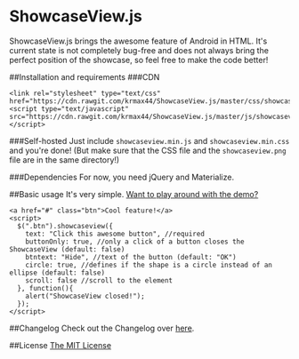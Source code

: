 # ShowcaseView.js
ShowcaseView.js brings the awesome feature of Android in HTML. It's current state is not completely bug-free and does not always bring the perfect position of the showcase, so feel free to make the code better!

##Installation and requirements
###CDN
    
    <link rel="stylesheet" type="text/css" href="https://cdn.rawgit.com/krmax44/ShowcaseView.js/master/css/showcaseview.min.css">
    <script type="text/javascript" src="https://cdn.rawgit.com/krmax44/ShowcaseView.js/master/js/showcaseview.min.js"></script>
    
###Self-hosted
Just include `showcaseview.min.js` and `showcaseview.min.css` and you're done! (But make sure that the CSS file and the `showcaseview.png` file are in the same directory!)

###Dependencies
For now, you need jQuery and Materialize.

##Basic usage
It's very simple. [Want to play around with the demo?](https://krmax44.de/showcaseview/)

    <a href="#" class="btn">Cool feature!</a>
    <script>
      $(".btn").showcaseview({
        text: "Click this awesome button", //required
        buttonOnly: true, //only a click of a button closes the ShowcaseView (default: false)
        btntext: "Hide", //text of the button (default: "OK")
        circle: true, //defines if the shape is a circle instead of an ellipse (default: false)
        scroll: false //scroll to the element 
      }, function(){
        alert("ShowcaseView closed!");
      });
    </script>

##Changelog
Check out the Changelog over [here](https://github.com/krmax44/ShowcaseView.js/blob/master/CHANGELOG.md).

##License
[The MIT License](https://github.com/krmax44/ShowcaseView.js/blob/master/LICENSE)
